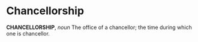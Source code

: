 # Chancellorship

**CHANCELLORSHIP**, _noun_ The office of a chancellor; the time during which one is chancellor.